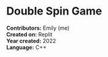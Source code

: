 # Double Spin Game

**Contributors:** Emily (me) <br />
**Created on:** Replit <br />
**Year created:** 2022 <br />
**Language:** C++
